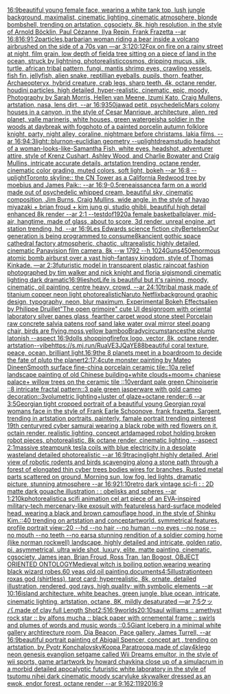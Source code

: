 [16:9](https://www.ebank.nz/aiartgenerator?category=16%3A9)[beautiful young female face, wearing a white tank top, lush jungle background, maximalist, cinematic lighting, cinematic atmosphere, blonde bombshell, trending on artstation, cgsociety, 8k, high resolution, in the style of Arnold Böcklin, Paul Cézanne, Ilya Repin, Frank Frazetta --ar 16:8](https://www.ebank.nz/aiartgenerator?category=beautiful%20young%20female%20face%2C%20wearing%20a%20white%20tank%20top%2C%20lush%20jungle%20background%2C%20maximalist%2C%20cinematic%20lighting%2C%20cinematic%20atmosphere%2C%20blonde%20bombshell%2C%20trending%20on%20artstation%2C%20cgsociety%2C%208k%2C%20high%20resolution%2C%20in%20the%20style%20of%20Arnold%20B%C3%B6cklin%2C%20Paul%20C%C3%A9zanne%2C%20Ilya%20Repin%2C%20Frank%20Frazetta%20--ar%2016%3A8)[16:9](https://www.ebank.nz/aiartgenerator?category=16%3A9)[1:2](https://www.ebank.nz/aiartgenerator?category=1%3A2)[particles,](https://www.ebank.nz/aiartgenerator?category=particles%2C)[barbarian woman riding a bear inside a volcano airbrushed on the side of a 70s van —ar 3:1](https://www.ebank.nz/aiartgenerator?category=barbarian%20woman%20riding%20a%20bear%20inside%20a%20volcano%20airbrushed%20on%20the%20side%20of%20a%2070s%20van%20%E2%80%94ar%203%3A1)[20:12](https://www.ebank.nz/aiartgenerator?category=20%3A12)[Fox on fire on a rainy street at night, film grain, low depth of field](https://www.ebank.nz/aiartgenerator?category=Fox%20on%20fire%20on%20a%20rainy%20street%20at%20night%2C%20film%20grain%2C%20low%20depth%20of%20field)[a tree sitting on a piece of land in the ocean, struck by lightning, photorealistic](https://www.ebank.nz/aiartgenerator?category=a%20tree%20sitting%20on%20a%20piece%20of%20land%20in%20the%20ocean%2C%20struck%20by%20lightning%2C%20photorealistic)[cosmos, dripping mucus, silk, turtle, african tribal pattern, fungi, mantis shrimp eyes, crawling vessels, fish fin, jellyfish, alien snake, reptillian eyeballs, pupils, thorn, feather, Archaeopteryx, hybrid creature, crab legs, sharp teeth, 4k, octane render, houdini particles, high detailed, hyper-realistic, cinematic, epic, moody, Photography by Sarah Morris, Hellen van Meene, Izumi Kato, Craig Mullens, artstation, nasa, lens dirt, --ar 16:9](https://www.ebank.nz/aiartgenerator?category=cosmos%2C%20dripping%20mucus%2C%20silk%2C%20turtle%2C%20african%20tribal%20pattern%2C%20fungi%2C%20mantis%20shrimp%20eyes%2C%20crawling%20vessels%2C%20fish%20fin%2C%20jellyfish%2C%20alien%20snake%2C%20reptillian%20eyeballs%2C%20pupils%2C%20thorn%2C%20feather%2C%20Archaeopteryx%2C%20hybrid%20creature%2C%20crab%20legs%2C%20sharp%20teeth%2C%204k%2C%20octane%20render%2C%20houdini%20particles%2C%20high%20detailed%2C%20hyper-realistic%2C%20cinematic%2C%20epic%2C%20moody%2C%20Photography%20by%20Sarah%20Morris%2C%20Hellen%20van%20Meene%2C%20Izumi%20Kato%2C%20Craig%20Mullens%2C%20artstation%2C%20nasa%2C%20lens%20dirt%2C%20--ar%2016%3A9)[350](https://www.ebank.nz/aiartgenerator?category=350)[jawad petit, psychedelic](https://www.ebank.nz/aiartgenerator?category=jawad%20petit%2C%20psychedelic)[Mars colony houses in a canyon, in the style of Cesar Manrique, architecture, alien, red planet, valle marineris, white houses, green water](https://www.ebank.nz/aiartgenerator?category=Mars%20colony%20houses%20in%20a%20canyon%2C%20in%20the%20style%20of%20Cesar%20Manrique%2C%20architecture%2C%20alien%2C%20red%20planet%2C%20valle%20marineris%2C%20white%20houses%2C%20green%20water)[geisha soldier in the woods at daybreak with fog](https://www.ebank.nz/aiartgenerator?category=geisha%20soldier%20in%20the%20woods%20at%20daybreak%20with%20fog)[photo of a painted porcelin autumn folklore knight, party, night alley, coraline, nightmare before christams, lakia films, --ar 16:9](https://www.ebank.nz/aiartgenerator?category=photo%20of%20a%20painted%20porcelin%20autumn%20folklore%20knight%2C%20party%2C%20night%20alley%2C%20coraline%2C%20nightmare%20before%20christams%2C%20lakia%20films%2C%20--ar%2016%3A9)[4:3](https://www.ebank.nz/aiartgenerator?category=4%3A3)[light::](https://www.ebank.nz/aiartgenerator?category=light%3A%3A)[blur](https://www.ebank.nz/aiartgenerator?category=blur)[non-euclidian geometry --uplight](https://www.ebank.nz/aiartgenerator?category=non-euclidian%20geometry%20--uplight)[dream](https://www.ebank.nz/aiartgenerator?category=dream)[studio headshot of a woman-looks-like-Samantha Fish, white eyes, headshot, adventurer attire, style of Krenz Cushart, Ashley Wood, and Charlie Bowater and Craig Mullins, intricate accurate details, artstation trending, octane render, cinematic color grading, muted colors, soft light, bokeh --ar 16:8 --uplight](https://www.ebank.nz/aiartgenerator?category=studio%20headshot%20of%20a%20woman-looks-like-Samantha%20Fish%2C%20white%20eyes%2C%20headshot%2C%20adventurer%20attire%2C%20style%20of%20Krenz%20Cushart%2C%20Ashley%20Wood%2C%20and%20Charlie%20Bowater%20and%20Craig%20Mullins%2C%20intricate%20accurate%20details%2C%20artstation%20trending%2C%20octane%20render%2C%20cinematic%20color%20grading%2C%20muted%20colors%2C%20soft%20light%2C%20bokeh%20--ar%2016%3A8%20--uplight)[Toronto skyline:: the CN Tower as a California Redwood tree by moebius and James Paik:: --ar 16:9](https://www.ebank.nz/aiartgenerator?category=Toronto%20skyline%3A%3A%20the%20CN%20Tower%20as%20a%20California%20Redwood%20tree%20by%20moebius%20and%20James%20Paik%3A%3A%20--ar%2016%3A9)[-0.5](https://www.ebank.nz/aiartgenerator?category=-0.5)[reneaissance](https://www.ebank.nz/aiartgenerator?category=reneaissance)[a farm on a world made out of psychedelic whipped cream, beautiful sky, cinematic composition, Jim Burns, Craig Mullins, wide angle, in the style of hayao miyazaki + brian froud + kim jung gi, studio ghibli, beautiful high detail enhanced 8k render --ar 2:1 --test](https://www.ebank.nz/aiartgenerator?category=a%20farm%20on%20a%20world%20made%20out%20of%20psychedelic%20whipped%20cream%2C%20beautiful%20sky%2C%20cinematic%20composition%2C%20Jim%20Burns%2C%20Craig%20Mullins%2C%20wide%20angle%2C%20in%20the%20style%20of%20hayao%20miyazaki%20%2B%20brian%20froud%20%2B%20kim%20jung%20gi%2C%20studio%20ghibli%2C%20beautiful%20high%20detail%20enhanced%208k%20render%20--ar%202%3A1%20--test)[dof](https://www.ebank.nz/aiartgenerator?category=dof)[1920](https://www.ebank.nz/aiartgenerator?category=1920)[a female basketballplayer, mid-air, hangtime, made of glass, about to score, 3d render, unreal engine, art station trending, hd, --ar 16:9](https://www.ebank.nz/aiartgenerator?category=a%20female%20basketballplayer%2C%20mid-air%2C%20hangtime%2C%20made%20of%20glass%2C%20about%20to%20score%2C%203d%20render%2C%20unreal%20engine%2C%20art%20station%20trending%2C%20hd%2C%20--ar%2016%3A9)[Les Edwards science fiction city](https://www.ebank.nz/aiartgenerator?category=Les%20Edwards%20science%20fiction%20city)[Bertelsen](https://www.ebank.nz/aiartgenerator?category=Bertelsen)[Our generation is being programmed to consume](https://www.ebank.nz/aiartgenerator?category=Our%20generation%20is%20being%20programmed%20to%20consume)[8k](https://www.ebank.nz/aiartgenerator?category=8k)[ancient gothic space cathedral factory atmospheric, chaotic, ultrarealistic highly detailed, cinematic Panavision film camera, 8k --w 1792 --h 1024](https://www.ebank.nz/aiartgenerator?category=ancient%20gothic%20space%20cathedral%20factory%20atmospheric%2C%20chaotic%2C%20ultrarealistic%20highly%20detailed%2C%20cinematic%20Panavision%20film%20camera%2C%208k%20--w%201792%20--h%201024)[Guns](https://www.ebank.nz/aiartgenerator?category=Guns)[450](https://www.ebank.nz/aiartgenerator?category=450)[enormous atomic bomb airburst over a vast high-fantasy kingdom, style of Thomas Kinkade. —ar 2:3](https://www.ebank.nz/aiartgenerator?category=enormous%20atomic%20bomb%20airburst%20over%20a%20vast%20high-fantasy%20kingdom%2C%20style%20of%20Thomas%20Kinkade.%20%E2%80%94ar%202%3A3)[futuristic model in transparent plastic raincoat fashion photographed by tim walker and nick knight and floria sigismondi cinematic lighting dark dramatic](https://www.ebank.nz/aiartgenerator?category=futuristic%20model%20in%20transparent%20plastic%20raincoat%20fashion%20photographed%20by%20tim%20walker%20and%20nick%20knight%20and%20floria%20sigismondi%20cinematic%20lighting%20dark%20dramatic)[16:9](https://www.ebank.nz/aiartgenerator?category=16%3A9)[lie](https://www.ebank.nz/aiartgenerator?category=lie)[shot](https://www.ebank.nz/aiartgenerator?category=shot)[Life is beautiful but it's raining, moody, cinematic, oil painting, centre heavy, crowd, --ar 24:10](https://www.ebank.nz/aiartgenerator?category=Life%20is%20beautiful%20but%20it%27s%20raining%2C%20moody%2C%20cinematic%2C%20oil%20painting%2C%20centre%20heavy%2C%20crowd%2C%20--ar%2024%3A10)[tribal mask made of titanium copper neon light photorealistic](https://www.ebank.nz/aiartgenerator?category=tribal%20mask%20made%20of%20titanium%20copper%20neon%20light%20photorealistic)[Naruto Netflix](https://www.ebank.nz/aiartgenerator?category=Naruto%20Netflix)[background graphic design, typography, neon, blur maximum, Experimental Bokeh Effects](https://www.ebank.nz/aiartgenerator?category=background%20graphic%20design%2C%20typography%2C%20neon%2C%20blur%20maximum%2C%20Experimental%20Bokeh%20Effects)[alien by Philippe Druillet](https://www.ebank.nz/aiartgenerator?category=alien%20by%20Philippe%20Druillet)["The open grimoire" cute UI design](https://www.ebank.nz/aiartgenerator?category=%22The%20open%20grimoire%22%20cute%20UI%20design)[room with oriental laboratory silver panes glass ,fearther carpet wood stone steel Porcelain raw concrete salvia patens roof sand lake water oval mirror steel,poang chair, birds are flying,moss,yellow bamboo](https://www.ebank.nz/aiartgenerator?category=room%20with%20oriental%20laboratory%20silver%20panes%20glass%20%2Cfearther%20carpet%20wood%20stone%20steel%20Porcelain%20raw%20concrete%20salvia%20patens%20roof%20sand%20lake%20water%20oval%20mirror%20steel%2Cpoang%20chair%2C%20birds%20are%20flying%2Cmoss%2Cyellow%20bamboo)[Brady](https://www.ebank.nz/aiartgenerator?category=Brady)[circumstances](https://www.ebank.nz/aiartgenerator?category=circumstances)[the plump latonish --aspect 16:9](https://www.ebank.nz/aiartgenerator?category=the%20plump%20latonish%20--aspect%2016%3A9)[dolls shopping](https://www.ebank.nz/aiartgenerator?category=dolls%20shopping)[firefox logo, vector, 8k, octane render, artstation](https://www.ebank.nz/aiartgenerator?category=firefox%20logo%2C%20vector%2C%208k%2C%20octane%20render%2C%20artstation)[--vibe](https://www.ebank.nz/aiartgenerator?category=--vibe)[<https://s.mj.run/RuaVE3JQaYE>](https://www.ebank.nz/aiartgenerator?category=%3Chttps%3A//s.mj.run/RuaVE3JQaYE%3E)[88](https://www.ebank.nz/aiartgenerator?category=88)[beautiful coral texture, peace, ocean, brilliant light,](https://www.ebank.nz/aiartgenerator?category=beautiful%20coral%20texture%2C%20peace%2C%20ocean%2C%20brilliant%20light%2C)[16:9](https://www.ebank.nz/aiartgenerator?category=16%3A9)[the 8 planets meet in a boardroom to decide the fate of pluto the planert](https://www.ebank.nz/aiartgenerator?category=the%208%20planets%20meet%20in%20a%20boardroom%20to%20decide%20the%20fate%20of%20pluto%20the%20planert)[2:1](https://www.ebank.nz/aiartgenerator?category=2%3A1)[7:4](https://www.ebank.nz/aiartgenerator?category=7%3A4)[cute monster painting by Mateo Dineen](https://www.ebank.nz/aiartgenerator?category=cute%20monster%20painting%20by%20Mateo%20Dineen)[Smooth surface fine-china porcelain ceramic tile::10a relief landscape painting of old Chinese building+white clouds+moom+ chaniese palace+ willow trees on the ceramic tile ::10verdant pale green Chinoiserie  ::8 intricate fractal pattern::3 pale green jasperware with gold cameo decoration::3volumetric lighting+luster of glaze+octane render::6 --ar 3:5](https://www.ebank.nz/aiartgenerator?category=Smooth%20surface%20fine-china%20porcelain%20ceramic%20tile%3A%3A10a%20relief%20landscape%20painting%20of%20old%20Chinese%20building%2Bwhite%20clouds%2Bmoom%2B%20chaniese%20palace%2B%20willow%20trees%20on%20the%20ceramic%20tile%20%3A%3A10verdant%20pale%20green%20Chinoiserie%20%20%3A%3A8%20intricate%20fractal%20pattern%3A%3A3%20pale%20green%20jasperware%20with%20gold%20cameo%20decoration%3A%3A3volumetric%20lighting%2Bluster%20of%20glaze%2Boctane%20render%3A%3A6%20--ar%203%3A5)[Georgian tight cropped portrait of a beautiful young Georgian royal womans face in the style of Frank Earle Schoonove, frank frazetta, Sargent, trending in artstation portraits, painterly, famale portrait trending pinterest 19th century](https://www.ebank.nz/aiartgenerator?category=Georgian%20tight%20cropped%20portrait%20of%20a%20beautiful%20young%20Georgian%20royal%20womans%20face%20in%20the%20style%20of%20Frank%20Earle%20Schoonove%2C%20frank%20frazetta%2C%20Sargent%2C%20trending%20in%20artstation%20portraits%2C%20painterly%2C%20famale%20portrait%20trending%20pinterest%2019th%20century)[red cyber samurai wearing a black robe with red flowers on it, octain render, realistic lighting, concept art](https://www.ebank.nz/aiartgenerator?category=red%20cyber%20samurai%20wearing%20a%20black%20robe%20with%20red%20flowers%20on%20it%2C%20octain%20render%2C%20realistic%20lighting%2C%20concept%20art)[damaged robot holding broken robot pieces, photorealistic, 8k octane render, cinematic lighting, --aspect 2:1](https://www.ebank.nz/aiartgenerator?category=damaged%20robot%20holding%20broken%20robot%20pieces%2C%20photorealistic%2C%208k%20octane%20render%2C%20cinematic%20lighting%2C%20--aspect%202%3A1)[massive steampunk tesla coils with blue electricity in a desolate wasteland detailed photorealistic --ar 16:9](https://www.ebank.nz/aiartgenerator?category=massive%20steampunk%20tesla%20coils%20with%20blue%20electricity%20in%20a%20desolate%20wasteland%20detailed%20photorealistic%20--ar%2016%3A9)[tracing](https://www.ebank.nz/aiartgenerator?category=tracing)[light,](https://www.ebank.nz/aiartgenerator?category=light%2C)[highly detailed, Ariel view of robotic rodents and birds scavenging along a stone path through a forest of elongated thin cyber trees bodies wires for branches, Rusted metal parts scattered on ground, Morning sun, low fog, led lights, dramatic picture, stunning atmosphere --ar 16:9](https://www.ebank.nz/aiartgenerator?category=highly%20detailed%2C%20Ariel%20view%20of%20robotic%20rodents%20and%20birds%20scavenging%20along%20a%20stone%20path%20through%20a%20forest%20of%20elongated%20thin%20cyber%20trees%20bodies%20wires%20for%20branches%2C%20Rusted%20metal%20parts%20scattered%20on%20ground%2C%20Morning%20sun%2C%20low%20fog%2C%20led%20lights%2C%20dramatic%20picture%2C%20stunning%20atmosphere%20--ar%2016%3A9)[21:10](https://www.ebank.nz/aiartgenerator?category=21%3A10)[retro dark vintage sci-fi : : 2D matte dark gouache illustration : : obelisks and spheres --ar 1:2](https://www.ebank.nz/aiartgenerator?category=retro%20dark%20vintage%20sci-fi%20%3A%20%3A%202D%20matte%20dark%20gouache%20illustration%20%3A%20%3A%20obelisks%20and%20spheres%20--ar%201%3A2)[10k](https://www.ebank.nz/aiartgenerator?category=10k)[photorealistic](https://www.ebank.nz/aiartgenerator?category=photorealistic)[a scifi animation cel art piece of an EVA-inspired military-tech mercenary-like exosuit with featureless hard-surface modeled head, wearing a black and brown camouflage hood, in the style of Shinku Kim.::40 trending on artstation and conceptartworld. symmetrical features, profile portrait view::20 --hd --no hair --no human --no eyes --no nose --no mouth --no teeth --no ears](https://www.ebank.nz/aiartgenerator?category=a%20scifi%20animation%20cel%20art%20piece%20of%20an%20EVA-inspired%20military-tech%20mercenary-like%20exosuit%20with%20featureless%20hard-surface%20modeled%20head%2C%20wearing%20a%20black%20and%20brown%20camouflage%20hood%2C%20in%20the%20style%20of%20Shinku%20Kim.%3A%3A40%20trending%20on%20artstation%20and%20conceptartworld.%20symmetrical%20features%2C%20profile%20portrait%20view%3A%3A20%20--hd%20--no%20hair%20--no%20human%20--no%20eyes%20--no%20nose%20--no%20mouth%20--no%20teeth%20--no%20ears)[a stunning rendition of a soldier coming home (like norman rockwell) landscape, highly detailed and intricate, golden ratio, pi, asymmetrical, ultra wide shot, luxury, elite, matte painting, cinematic, cgsociety, James jean, Brian Froud, Ross Tran, Ian Bogost, OBJECT ORIENTED ONTOLOGY](https://www.ebank.nz/aiartgenerator?category=a%20stunning%20rendition%20of%20a%20soldier%20coming%20home%20%28like%20norman%20rockwell%29%20landscape%2C%20highly%20detailed%20and%20intricate%2C%20golden%20ratio%2C%20pi%2C%20asymmetrical%2C%20ultra%20wide%20shot%2C%20luxury%2C%20elite%2C%20matte%20painting%2C%20cinematic%2C%20cgsociety%2C%20James%20jean%2C%20Brian%20Froud%2C%20Ross%20Tran%2C%20Ian%20Bogost%2C%20OBJECT%20ORIENTED%20ONTOLOGY)[Medieval witch is boiling potion,wearing wearing black wizard robes,60 yeas old,oil painting,](https://www.ebank.nz/aiartgenerator?category=Medieval%20witch%20is%20boiling%20potion%2Cwearing%20wearing%20black%20wizard%20robes%2C60%20yeas%20old%2Coil%20painting%2C)[](https://www.ebank.nz/aiartgenerator?category=)[documents](https://www.ebank.nz/aiartgenerator?category=documents)[4:5](https://www.ebank.nz/aiartgenerator?category=4%3A5)[illustration](https://www.ebank.nz/aiartgenerator?category=illustration)[teen roxas god (shirtless), tarot card; hyperrealistic, 8k, ornate, detailed illustration, rendered, god rays, high quality; with symbolic elements --ar 10:16](https://www.ebank.nz/aiartgenerator?category=teen%20roxas%20god%20%28shirtless%29%2C%20tarot%20card%3B%20hyperrealistic%2C%208k%2C%20ornate%2C%20detailed%20illustration%2C%20rendered%2C%20god%20rays%2C%20high%20quality%3B%20with%20symbolic%20elements%20--ar%2010%3A16)[island architecture, white beaches, green jungle, blue ocean, intricate, cinematic lighting, artstation, octane, 8K, mildly desaturated —ar 7:5](https://www.ebank.nz/aiartgenerator?category=island%20architecture%2C%20white%20beaches%2C%20green%20jungle%2C%20blue%20ocean%2C%20intricate%2C%20cinematic%20lighting%2C%20artstation%2C%20octane%2C%208K%2C%20mildly%20desaturated%20%E2%80%94ar%207%3A5)[クッパ,made of clay,full Length Shot](https://www.ebank.nz/aiartgenerator?category=%E3%82%AF%E3%83%83%E3%83%91%2Cmade%20of%20clay%2Cfull%20Length%20Shot)[2:5](https://www.ebank.nz/aiartgenerator?category=2%3A5)[16:9](https://www.ebank.nz/aiartgenerator?category=16%3A9)[worlds](https://www.ebank.nz/aiartgenerator?category=worlds)[20:10](https://www.ebank.nz/aiartgenerator?category=20%3A10)[saul williams :: amethyst rock star :: by alfons mucha :: black paper with ornemental frame :: swirls and plumes of words and music words ::0.5](https://www.ebank.nz/aiartgenerator?category=saul%20williams%20%3A%3A%20amethyst%20rock%20star%20%3A%3A%20by%20alfons%20mucha%20%3A%3A%20black%20paper%20with%20ornemental%20frame%20%3A%3A%20swirls%20and%20plumes%20of%20words%20and%20music%20words%20%3A%3A0.5)[Giant Iceberg in a minimal white gallery archtirecture room, Dia Beacon, Pace gallery, James Turrell, --ar 16:9](https://www.ebank.nz/aiartgenerator?category=Giant%20Iceberg%20in%20a%20minimal%20white%20gallery%20archtirecture%20room%2C%20Dia%20Beacon%2C%20Pace%20gallery%2C%20James%20Turrell%2C%20--ar%2016%3A9)[beautiful portrait painting of Abigail Spencer, concept art , trending on artstation, by Pyotr Konchalovsky](https://www.ebank.nz/aiartgenerator?category=beautiful%20portrait%20painting%20of%20Abigail%20Spencer%2C%20concept%20art%20%2C%20trending%20on%20artstation%2C%20by%20Pyotr%20Konchalovsky)[Koopa Paratroopa,made of clay](https://www.ebank.nz/aiartgenerator?category=Koopa%20Paratroopa%2Cmade%20of%20clay)[4k](https://www.ebank.nz/aiartgenerator?category=4k)[lego neon genesis evanglion set](https://www.ebank.nz/aiartgenerator?category=lego%20neon%20genesis%20evanglion%20set)[game called Wii Dreams emultor, in the style of wii sports, game art](https://www.ebank.nz/aiartgenerator?category=game%20called%20Wii%20Dreams%20emultor%2C%20in%20the%20style%20of%20wii%20sports%2C%20game%20art)[artwork by howard chaykin](https://www.ebank.nz/aiartgenerator?category=artwork%20by%20howard%20chaykin)[a close up of a simulacrum in a morbid detailed apocalyptic futuristic white laboratory in the style of tsutomu nihei dark cinematic moody scary](https://www.ebank.nz/aiartgenerator?category=a%20close%20up%20of%20a%20simulacrum%20in%20a%20morbid%20detailed%20apocalyptic%20futuristic%20white%20laboratory%20in%20the%20style%20of%20tsutomu%20nihei%20dark%20cinematic%20moody%20scary)[luke skywalker dressed as an ewok, endor forest, octane render --ar 9:16](https://www.ebank.nz/aiartgenerator?category=luke%20skywalker%20dressed%20as%20an%20ewok%2C%20endor%20forest%2C%20octane%20render%20--ar%209%3A16)[2:1](https://www.ebank.nz/aiartgenerator?category=2%3A1)[1920](https://www.ebank.nz/aiartgenerator?category=1920)[16:9](https://www.ebank.nz/aiartgenerator?category=16%3A9)